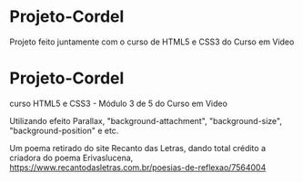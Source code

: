 # Projeto-Cordel
Projeto feito juntamente com o curso de HTML5 e CSS3 do Curso em Video
# Projeto-Cordel

curso HTML5 e CSS3 - Módulo 3 de 5 do Curso em Video

Utilizando efeito Parallax, "background-attachment", "background-size", "background-position" e etc.

Um poema retirado do site Recanto das Letras, dando total crédito a criadora do poema Erivaslucena, https://www.recantodasletras.com.br/poesias-de-reflexao/7564004
